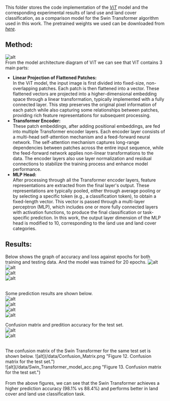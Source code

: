 This folder stores the code implementation of the [*ViT*](https://arxiv.org/abs/2010.11929) model and the corresponding experimental results of land use and land cover classification, as a comparison model for the Swin Transformer algorithm used in this work. The pretrained weights we used can be downloaded from [*here*](https://github.com/google-research/vision_transformer).

## Method:
![alt](/data/ViT.png "Figure 1.  The architecture of the ViT.")
<br/>
From the model architecture diagram of ViT we can see that ViT contains 3 main parts:
* **Linear Projection of Flattened Patches:** <br/>
In the ViT model, the input image is first divided into fixed-size, non-overlapping patches. Each patch is then flattened into a vector. These flattened vectors are projected into a higher-dimensional embedding space through a linear transformation, typically implemented with a fully connected layer. This step preserves the original pixel information of each patch while also capturing some relationships between patches, providing rich feature representations for subsequent processing. <br/>
* **Transformer Encoder:** <br/>
These patch embeddings, after adding positional embeddings, are fed into multiple Transformer encoder layers. Each encoder layer consists of a multi-head self-attention mechanism and a feed-forward neural network. The self-attention mechanism captures long-range dependencies between patches across the entire input sequence, while the feed-forward network applies non-linear transformations to the data. The encoder layers also use layer normalization and residual connections to stabilize the training process and enhance model performance.<br/>
* **MLP Head:** <br/>
After processing through all the Transformer encoder layers, feature representations are extracted from the final layer's output. These representations are typically pooled, either through average pooling or by selecting a specific token (e.g., a classification token), to obtain a fixed-length vector. This vector is passed through a multi-layer perceptron (MLP), which includes one or more fully connected layers with activation functions, to produce the final classification or task-specific prediction. In this work, the output layer dimension of the MLP head is modified to 10, corresponding to the land use and land cover categories. <br/>

## Results:
Below shows the graph of accuracy and loss against epochs for both training and testing data. And the model was trained for 20 epochs.
![alt](/data/vit_train_acc.png "Figure 2. The prediction accuracy of the model on the training set")  <br/>
![alt](data/ViT_train_loss.png "Figure 3. The loss curve of the model on the training set.")  <br/>
![alt](data/vit_val_acc.png "Figure 4. The prediction accuracy of the model on the test set")  <br/>
![alt](data/ViT_val_loss.png "Figure 5. The loss curve of the model on the training set.")  <br/><br/>

Some prediction results are shown below. <br/>
![alt](/data/ViT_test1.png "Figure 6. The prediction result of the input image")  <br/>
![alt](/data/ViT_test2.png "Figure 7. The prediction result of the input image")  <br/>
![alt](/data/ViT_test3.png "Figure 8. The prediction result of the input image")  <br/>
![alt](/data/ViT_test4.png "Figure 9. The prediction result of the input image")  <br/>


Confusion matrix and  predition accuracy for the test set. <br/>
![alt](/data/ViT_Confusion_Matrix.png "Figure 10. Confusion matrix for the test set.")  <br/>
![alt](/data/vit_model_acc.png "Figure 11. Confusion matrix for the test set.")  <br/>

<br/>
The confusion matrix of the Swin Transformer for the same test set is shown below.
![alt](/data/Confusion_Matrix.png "Figure 12. Confusion matrix for the test set.")  <br/>
![alt](/data/Swin_Transformer_model_acc.png "Figure 13. Confusion matrix for the test set.")  <br/>
<br/>
From the above figures, we can see that the Swin Transformer achieves a higher prediction accuracy (98.1% vs 88.4%) and performs better in land cover and land use classification task.
